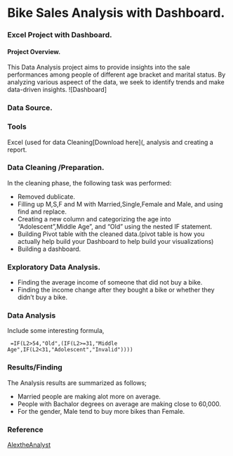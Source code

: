 # Bike Sales Analysis with Dashboard.
###  Excel Project with Dashboard.

#### Project Overview.

This Data Analysis project aims to provide insights into the sale performances among  people of different age bracket and marital status.
By analyzing various aspeect of the data, we seek to identify trends and  make data-driven insights.
![Dashboard]

### Data Source.

### Tools 

 Excel (used for data Cleaning[Download here](, analysis and creating a report.

 ### Data Cleaning /Preparation.

 In the cleaning phase, the following task was performed:
- Removed  dublicate.
- Filling up M,S,F and M with Married,Single,Female and Male, and using find and replace.
- Creating a new column and categorizing the age into “Adolescent”,Middle Age”, and “Old” using the nested IF statement. 
- Building Pivot table with the cleaned data.(pivot table is how you actually help build your Dashboard to help build your visualizations)
- Building a dashboard.

### Exploratory Data Analysis.
- Finding the average income of someone that did not buy a bike.
- Finding the income change after they bought a bike or whether they didn’t buy a bike.

### Data Analysis
Include some interesting formula,
```excel
 =IF(L2>54,"Old",(IF(L2>=31,"Middle Age",IF(L2<31,"Adolescent","Invalid"))))
 ```

### Results/Finding 

The Analysis results are summarized as follows;
- Married people are making alot more on average.
- People with Bachalor degrees on average are making close to 60,000.
- For the gender, Male tend to buy more bikes than Female.

### Reference
[AlextheAnalyst](https://github.com/AlexTheAnalyst/Excel-Tutorial/blob/main/Excel%20Project%20Dataset.xlsx)
